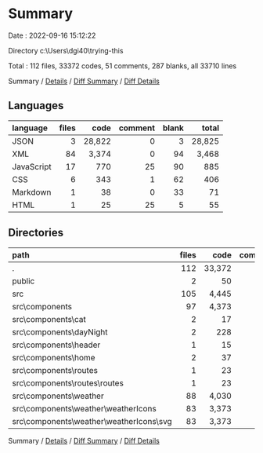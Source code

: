 # Summary

Date : 2022-09-16 15:12:22

Directory c:\\Users\\dgi40\\trying-this

Total : 112 files,  33372 codes, 51 comments, 287 blanks, all 33710 lines

Summary / [Details](details.md) / [Diff Summary](diff.md) / [Diff Details](diff-details.md)

## Languages
| language | files | code | comment | blank | total |
| :--- | ---: | ---: | ---: | ---: | ---: |
| JSON | 3 | 28,822 | 0 | 3 | 28,825 |
| XML | 84 | 3,374 | 0 | 94 | 3,468 |
| JavaScript | 17 | 770 | 25 | 90 | 885 |
| CSS | 6 | 343 | 1 | 62 | 406 |
| Markdown | 1 | 38 | 0 | 33 | 71 |
| HTML | 1 | 25 | 25 | 5 | 55 |

## Directories
| path | files | code | comment | blank | total |
| :--- | ---: | ---: | ---: | ---: | ---: |
| . | 112 | 33,372 | 51 | 287 | 33,710 |
| public | 2 | 50 | 25 | 6 | 81 |
| src | 105 | 4,445 | 24 | 243 | 4,712 |
| src\\components | 97 | 4,373 | 16 | 226 | 4,615 |
| src\\components\\cat | 2 | 17 | 0 | 2 | 19 |
| src\\components\\dayNight | 2 | 228 | 0 | 35 | 263 |
| src\\components\\header | 1 | 15 | 0 | 2 | 17 |
| src\\components\\home | 2 | 37 | 0 | 6 | 43 |
| src\\components\\routes | 1 | 23 | 0 | 3 | 26 |
| src\\components\\routes\\routes | 1 | 23 | 0 | 3 | 26 |
| src\\components\\weather | 88 | 4,030 | 16 | 177 | 4,223 |
| src\\components\\weather\\weatherIcons | 83 | 3,373 | 0 | 94 | 3,467 |
| src\\components\\weather\\weatherIcons\\svg | 83 | 3,373 | 0 | 94 | 3,467 |

Summary / [Details](details.md) / [Diff Summary](diff.md) / [Diff Details](diff-details.md)
